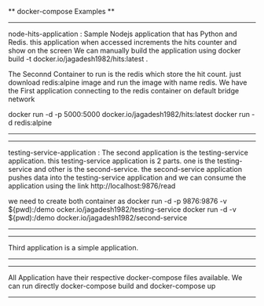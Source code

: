 ** docker-compose Examples **

*** 
node-hits-application : Sample Nodejs application that has Python and Redis. this application when accessed increments the hits counter and show on the screen
We can manually build the application using
docker build -t docker.io/jagadesh1982/hits:latest .

The Seconnd Container to run is the redis which store the hit count. just download redis:alpine image and run the image with name redis. We have the First application connecting to the redis container on default bridge network

docker run -d -p 5000:5000 docker.io/jagadesh1982/hits:latest
docker run -d redis:alpine

***	



*** 

testing-service-application : The second application is the testing-service application. this testing-service application is 2 parts. one is the testing-service and other is the second-service. the second-service application pushes data into the testing-service application and we can consume the application using the link
http://localhost:9876/read

we need to create both container as
docker run -d -p 9876:9876 -v ${pwd):/demo ocker.io/jagadesh1982/testing-service
docker run -d -v ${pwd):/demo docker.io/jagadesh1982/second-service


***	

***	
Third application is a simple application. 
***	


***	
All Application have their respective docker-compose files available. We can run directly docker-compose build and docker-compose up
***	

